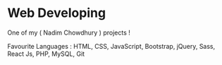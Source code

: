 # Web Developing
One of my ( Nadim Chowdhury ) projects !

Favourite Languages : 
HTML, CSS, JavaScript, Bootstrap, jQuery, Sass, React Js, PHP, MySQL, Git
